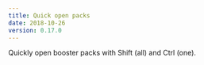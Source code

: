 ```yaml
---
title: Quick open packs
date: 2018-10-26
version: 0.17.0
---
```


Quickly open booster packs with Shift (all) and Ctrl (one).
